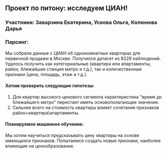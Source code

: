 ## Проект по питону: исследуем ЦИАН!
### Участники: Заварзина Екатерина, Ускова Ольга, Колюнова Дарья 
### Парсинг: 
Мы собрали данные с ЦИАН об однокомнатных квартирах для первичной продажи в Москве. Получился датасет из 8229 наблюдений. Удалось получить как 
категориальные (квартира или апартаменты, район, ближайшая станция метро и т.д.), так и количественные признаки (цена, площадь, этаж и т.д.).
#### Хотим проверить следующие гипотезы: 
1) Для квартир высокого ценового сегмента характеристика "время до ближайшего метро" перестает иметь основополагающее значение.
2) Сильнее всего на стоимость квартиры влияет сочетание признаков район+квартира\апартаменты.
#### Планируемое машинное обучение:
Мы хотим научиться предсказывать цену квартиры на основе имеющихся признаков. Попытаемся создать новые признаки, наиболее влияющие на ценообразование.
